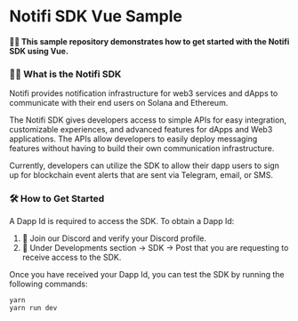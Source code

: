 # Notifi SDK Vue Sample

#### 🏃‍♀️ This sample repository demonstrates how to get started with the Notifi SDK using Vue.

### 🧑‍💻 What is the Notifi SDK
Notifi provides notification infrastructure for web3 services and dApps to communicate with their end users on Solana and Ethereum. 

The Notifi SDK gives developers access to simple APIs for easy integration, customizable experiences, and advanced features for dApps and Web3 applications. The APIs allow developers to easily deploy messaging features without having to build their own communication infrastructure.

Currently, developers can utilize the SDK to allow their dapp users to sign up for blockchain event alerts that are sent via Telegram, email, or SMS. 

### 🛠 How to Get Started
A Dapp Id is required to access the SDK. To obtain a Dapp Id:

1. 🤝 Join our Discord and verify your Discord profile.
2. 🔑 Under Developments section -> SDK -> Post that you are requesting to receive access to the SDK.

Once you have received your Dapp Id, you can test the SDK by running the following commands:

```
yarn
yarn run dev
```
